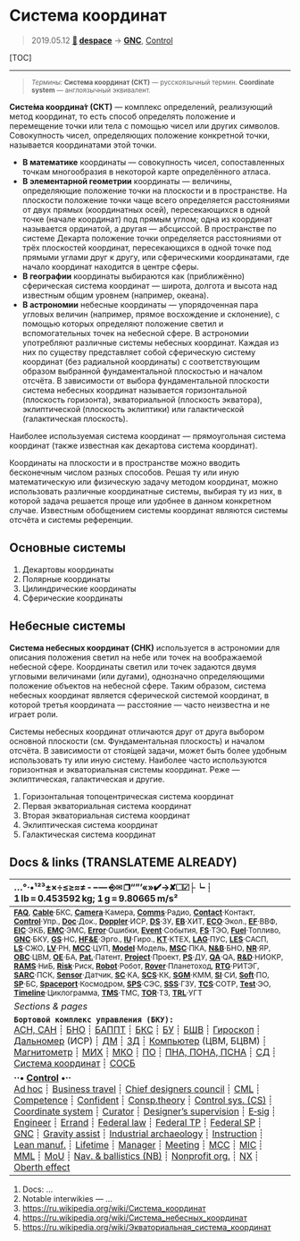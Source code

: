 # Система координат
> 2019.05.12 **[🚀](../index/index.md) [despace](index.md)** → **[GNC](gnc.md)**, [Control](control.md)

[TOC]

---

> <small>*Термины:* **Система координат (СКТ)** — русскоязычный термин. **Coordinate system** — англоязычный эквивалент.</small>

**Систе́ма координа́т (СКТ)** — комплекс определений, реализующий метод координат, то есть способ определять положение и перемещение точки или тела с помощью чисел или других символов. Совокупность чисел, определяющих положение конкретной точки, называется координатами этой точки.
   - **В математике** координаты — совокупность чисел, сопоставленных точкам многообразия в некоторой карте определённого атласа.
   - **В элементарной геометрии** координаты — величины, определяющие положение точки на плоскости и в пространстве. На плоскости положение точки чаще всего определяется расстояниями от двух прямых (координатных осей), пересекающихся в одной точке (начале координат) под прямым углом; одна из координат называется ординатой, а другая — абсциссой. В пространстве по системе Декарта положение точки определяется расстояниями от трёх плоскостей координат, пересекающихся в одной точке под прямыми углами друг к другу, или сферическими координатами, где начало координат находится в центре сферы.
   - **В географии** координаты выбираются как (приближённо) сферическая система координат — широта, долгота и высота над известным общим уровнем (например, океана).
   - **В астрономии** небесные координаты — упорядоченная пара угловых величин (например, прямое восхождение и склонение), с помощью которых определяют положение светил и вспомогательных точек на небесной сфере. В астрономии употребляют различные системы небесных координат. Каждая из них по существу представляет собой сферическую систему координат (без радиальной координаты) с соответствующим образом выбранной фундаментальной плоскостью и началом отсчёта. В зависимости от выбора фундаментальной плоскости система небесных координат называется горизонтальной (плоскость горизонта), экваториальной (плоскость экватора), эклиптической (плоскость эклиптики) или галактической (галактическая плоскость).

Наиболее используемая система координат — прямоугольная система координат (также известная как декартова система координат).

Координаты на плоскости и в пространстве можно вводить бесконечным числом разных способов. Решая ту или иную математическую или физическую задачу методом координат, можно использовать различные координатные системы, выбирая ту из них, в которой задача решается проще или удобнее в данном конкретном случае. Известным обобщением системы координат являются системы отсчёта и системы референции.



## Основные системы
   1. Декартовы координаты
   1. Полярные координаты
   1. Цилиндрические координаты
   1. Сферические координаты



## Небесные системы
**Система небесных координат (СНК)** используется в астрономии для описания положения светил на небе или точек на воображаемой небесной сфере. Координаты светил или точек задаются двумя угловыми величинами (или дугами), однозначно определяющими положение объектов на небесной сфере. Таким образом, система небесных координат является сферической системой координат, в которой третья координата — расстояние — часто неизвестна и не играет роли.

Системы небесных координат отличаются друг от друга выбором основной плоскости (см. Фундаментальная плоскость) и началом отсчёта. В зависимости от стоя́щей задачи, может быть более удобным использовать ту или иную систему. Наиболее часто используются горизонтная и экваториальная системы координат. Реже — эклиптическая, галактическая и другие.

   1. Горизонтальная топоцентрическая система координат
   1. Первая экваториальная система координат
   1. Вторая экваториальная система координат
   1. Эклиптическая система координат
   1. Галактическая система координат



<p style="page-break-after:always"> </p>

## Docs & links (TRANSLATEME ALREADY)
|…°·•¹²³±×÷≤≥≈≠ ‑ −— ⎆✉ ❐“”’«»✔→✘☐☑├┕┆ 1 lb = 0.453592 kg; 1 g = 9.80665 m/s²|
|:--|
|<small>**[FAQ](faq.md)**, **[Cable](cable.md)**·БКС, **[Camera](camera.md)**·Камера, **[Comms](comms.md)**·Радио, **[Contact](contact.md)**·Контакт, **[Control](control.md)**·Упр., **[Doc](doc.md)**·Док., **[Doppler](doppler.md)**·ИСР, **[DS](ds.md)**·ЗУ, **[EB](eb.md)**·ХИТ, **[ECO](ecology.md)**·Экол., **[EF](ef.md)**·ВВФ, **[ElC](elc.md)**·ЭКБ, **[EMC](emc.md)**·ЭМС, **[Error](error.md)**·Ошибки, **[Event](event.md)**·События, **[FS](fs.md)**·ТЭО, **[Fuel](fuel.md)**·Топливо, **[GNC](gnc.md)**·БКУ, **[GS](scs.md)**·НС, **[HF&E](hfe.md)**·Эрго., **[IU](iu.md)**·Гиро., **[KT](kt.md)**·КТЕХ, **[LAG](lag.md)**·ПУC, **[LES](les.md)**·САСП, **[LS](ls.md)**·СЖО, **[LV](lv.md)**·РН, **[MCC](mcc.md)**·ЦУП, **[Model](model.md)**·Модель, **[MSC](sc.md)**·ПКА, **[N&B](nnb.md)**·БНО, **[NR](nr.md)**·ЯР, **[OBC](obc.md)**·ЦВМ, **[OE](oe.md)**·БА, **[Pat.](патент.md)**·Патент, **[Project](project.md)**·Проект, **[PS](ps.md)**·ДУ, **[QA](quality.md)**·QA, **[R&D](rnd.md)**·НИОКР, **[RAMS](rams.md)**·НиБ, **[Risk](risk.md)**·Риск, **[Robot](robotics.md)**·Робот, **[Rover](rover.md)**·Планетоход, **[RTG](rtg.md)**·РИТЭГ, **[SARC](sarc.md)**·ПСК, **[Sensor](sensor.md)**·Датчик, **[SC](sc.md)**·КА, **[SCS](scs.md)**·КК, **[SGM](sgm.md)**·КММ, **[SI](si.md)**·СИ, **[Soft](soft.md)**·ПО, **[SP](sp.md)**·БС, **[Spaceport](spaceport.md)**·Космодром, **[SPS](sps.md)**·СЭС, **[SSS](sss.md)**·ГЗУ, **[TCS](tcs.md)**·СОТР, **[Test](test.md)**·ЭО, **[Timeline](timeline.md)**·Циклограмма, **[TMS](tms.md)**·ТМС, **[TOR](tor.md)**·ТЗ, **[TRL](trl.md)**·УГТ</small>|
|*Sections & pages*|
|**`Бортовой комплекс управления (БКУ):`**<br> [АСН, САН](ans.md) ┊ [БНО](nnb.md) ┊ [БАППТ](acup.md) ┊ [БКС](cable.md) ┊ [БУ](sp.md) ┊ [БШВ](time.md) ┊ [Гироскоп](iu.md) ┊ [Дальномер](doppler.md) (ИСР) ┊ [ДМ](iu.md) ┊ [ЗД](sensor.md) ┊ [Компьютер](obc.md) (ЦВМ, БЦВМ) ┊ [Магнитометр](sensor.md) ┊ [МИХ](mic.md) ┊ [МКО](mil_std_1553b.md) ┊ [ПО](soft.md) ┊ [ПНА, ПОНА, ПСНА](aiad.md) ┊ [СД](sensor.md) ┊ [Система координат](coord_sys.md) ┊ [СОСБ](spos.md) |
|**··• [Control](Control.md) •··**<br> [Ad hoc](ad_hoc.md) ┊ [Business travel](business_travel.md) ┊ [Chief designers council](cocd.md) ┊ [CML](cml.md) ┊ [Competence](competence.md) ┊ [Confident](confident.md) ┊ [Consp.theory](consp_theory.md) ┊ [Control sys. (CS)](cs.md) ┊ [Coordinate system](coord_sys.md) ┊ [Curator](curator.md) ┊ [Designer’s supervision](des_spv.md) ┊ [E‑sig](esig.md) ┊ [Engineer](engineer.md) ┊ [Errand](errand.md) ┊ [Federal law](fed_law.md) ┊ [Federal TP](fed_tp.md) ┊ [Federal SP](fed_sp.md) ┊ [GNC](gnc.md) ┊ [Gravity assist](gravass.md) ┊ [Industrial archaeology](ind_arch.md) ┊ [Instruction](instruction.md) ┊ [Lean manuf.](lean_man.md) ┊ [Lifetime](lifetime.md) ┊ [Manager](manager.md) ┊ [Meeting](meeting.md) ┊ [MCC](mcc.md) ┊ [MIC](mic.md) ┊ [MML](mml.md) ┊ [MoU](mou.md) ┊ [Nav. & ballistics (NB)](nnb.md) ┊ [Nonprofit org.](nonprof_org.md) ┊ [NX](nx.md) ┊ [Oberth effect](oberth_eff.md) | ┊ [Org.structure](orgstruct.md) ┊ [Outcomes commission](outccom.md) ┊ [Patent](patent_res.md) ┊ [Peter prin.](peter_principle.md) ┊ [Plan](plan.md) ┊ [PMBok](pmbok.md) ┊ [Quorum](quorum.md) ┊ [R&D management](rnd_mgmt.md) ┊ [R&D support](rnd_support.md) ┊ [Recursion](recurs.md) ┊ [Schulze_method](schulze_method.md) ┊ [Sci'N'Tech activities](st_act.md) ┊ [Sci'N'Tech council](satc.md) ┊ [Single-window system](sw_sys.md) ┊ [Situ.leadership](situ_leadership.md) ┊ [Skunk works](skunk_works.md) ┊ [State arm. plan](plan_sa.md) ┊ [Swamp](swamp.md) ┊ [Teamcenter](teamcenter.md) ┊ [TRIZ](triz.md) ┊ [TRL](trl.md) ┊ [Veto](veto.md) ┊ [Workflow](workflow.md) ┊ [Workgroup](wg.md)|

   1. Docs: …
   1. Notable interwikies — …
   1. <https://ru.wikipedia.org/wiki/Система_координат>
   1. <https://ru.wikipedia.org/wiki/Система_небесных_координат>
   1. <https://ru.wikipedia.org/wiki/Экваториальная_система_координат>

